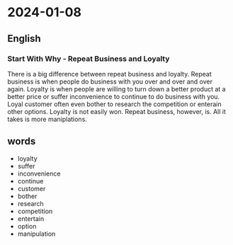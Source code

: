 # 2024-01-08

## English
### Start With Why - Repeat Business and Loyalty
There is a big difference between repeat business and loyalty.
Repeat business is when people do business with you over and over and over again.
Loyalty is when people are willing to turn down a better product at a better
price or suffer inconvenience to continue to do business with you.
Loyal customer often even bother to research the competition or enterain other options.
Loyalty is not easily won. Repeat business, however, is. 
All it takes is more maniplations.

## words
* loyalty
* suffer
* inconvenience
* continue
* customer
* bother
* research
* competition
* entertain
* option
* manipulation 
